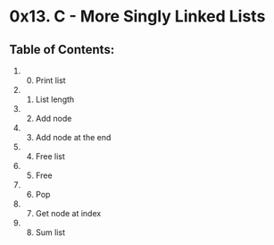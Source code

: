 # 0x13. C - More Singly Linked Lists
## Table of Contents:
1. 0. Print list 
2. 1. List length
3. 2. Add node
4. 3. Add node at the end
5. 4. Free list
6. 5. Free
7. 6. Pop
8. 7. Get node at index
9.  8. Sum list

